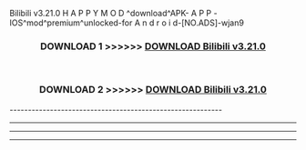  Bilibili v3.21.0 H A P P Y M O D ^download^APK- A P P -IOS^mod^premium^unlocked-for A n d r o i d-[NO.ADS]-wjan9



<div align="center">

<h3>DOWNLOAD 1 >>>>>> <a href="https://en-mod.web.app/?en= Bilibili v3.21.0">DOWNLOAD Bilibili v3.21.0 </a></h3><br>

<h3>DOWNLOAD 2 >>>>>> <a href="https://en-mod.web.app/?en= Bilibili v3.21.0">DOWNLOAD Bilibili v3.21.0 </a></h3>

</div>
----------------------------------------------------------

----------------------------------------------------------

----------------------------------------------------------

----------------------------------------------------------



